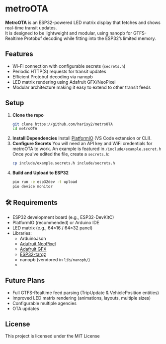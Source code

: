 ﻿# metroOTA 
**MetroOTA** is an ESP32-powered LED matrix display that fetches and shows real-time transit updates.  
It is designed to be lightweight and modular, using nanopb for GTFS-Realtime Protobuf decoding while fitting into the ESP32’s limited memory.

## Features
- Wi-Fi connection with configurable secrets (`secrets.h`)
- Periodic HTTP(S) requests for transit updates
- Efficient Protobuf decoding via nanopb
- LED matrix rendering using Adafruit GFX/NeoPixel
- Modular architecture making it easy to extend to other transit feeds

## Setup

1. **Clone the repo**
   ```bash
   git clone https://github.com/harisy2/metroOTA
   cd metroOTA 
   ```
2.    **Install Dependencies**
 Install   [PlatformIO](https://platformio.org/) (VS Code extension or CLI).
3. **Configure Secrets**
You will need an API key and WiFi credentials for metroOTA to work. 
An example is featured in `/include/example.secret.h`
Once you've edited the file, create a `secrets.h`: 
	```bash
	cp include/example.secrets.h include/secrets.h
	```
4. **Build and Upload to ESP32**
	```bash
	pio run -e esp32dev -t upload
	pio device monitor
	```

## 🛠️ Requirements

-   ESP32 development board (e.g., ESP32-DevKitC)
-   PlatformIO (recommended) or Arduino IDE
-   LED matrix (e.g., 64×16 / 64×32 panel)
-   Libraries:
    -   ArduinoJson
    -   [Adafruit NeoPixel](https://github.com/adafruit/Adafruit_NeoPixel)
    -   [Adafruit GFX](https://github.com/adafruit/Adafruit-GFX-Library)
    -   [ESP32-targz](https://github.com/taranais/ESP32-targz)
    -   nanopb (vendored in `lib/nanopb/`)
    - 
## Future Plans

-   Full GTFS-Realtime feed parsing (TripUpdate & VehiclePosition entities)
-   Improved LED matrix rendering (animations, layouts, multiple sizes)
-   Configurable multiple agencies
-   OTA updates
## License
This project is licensed under the MIT License
